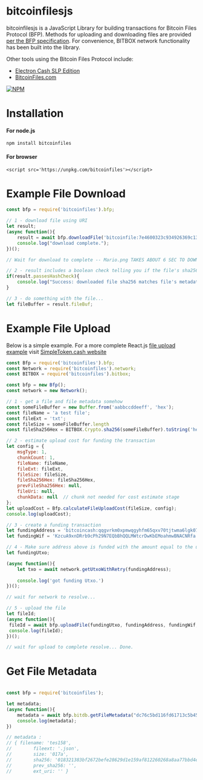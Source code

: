 # bitcoinfilesjs

bitcoinfilesjs is a JavaScript Library for building transactions for Bitcoin Files Protocol (BFP).  Methods for uploading and downloading files are provided [per the BFP specification](https://github.com/simpleledger/slp-specification/blob/master/bitcoinfiles.md).  For convenience, BITBOX network functionality has been built into the library.

Other tools using the Bitcoin Files Protocol include:
* [Electron Cash SLP Edition](http://electroncash.org/#slp)
* [BitcoinFiles.com](http://bitcoinfiles.com)

[![NPM](https://nodei.co/npm/bitcoinfiles.png)](https://nodei.co/npm/bitcoinfiles/)

# Installation

#### For node.js
`npm install bitcoinfiles`

#### For browser
```<script src='https://unpkg.com/bitcoinfiles'></script>```
 

# Example File Download
```javascript
const bfp = require('bitcoinfiles').bfp;

// 1 - download file using URI
let result;
(async function(){
    result = await bfp.downloadFile('bitcoinfile:7e4600323c934926369c136562f5483e3df79baf087c8dd2b0ed1aea69d5ee49');
    console.log("download complete.");
})();

// Wait for download to complete -- Mario.png TAKES ABOUT 6 SEC TO DOWNLOAD!

// 2 - result includes a boolean check telling you if the file's sha256 matches the file's metadata```
if(result.passesHashCheck){
    console.log("Success: downloaded file sha256 matches file's metadata");
}

// 3 - do something with the file...
let fileBuffer = result.fileBuf;
```

# Example File Upload 
Below is a simple example.  For a more complete React.js [file upload example](https://github.com/simpleledger/SimpleToken.cash/blob/master/src/UploadDialog.js) visit [SimpleToken.cash website](https://simpletoken.cash)

```javascript
const Bfp = require('bitcoinfiles').bfp;
const Network = require('bitcoinfiles').network;
const BITBOX = require('bitcoinfiles').bitbox;

const bfp = new Bfp();
const network = new Network();

// 1 - get a file and file metadata somehow 
const someFileBuffer = new Buffer.from('aabbccddeeff', 'hex');
const fileName = 'a test file';
const fileExt = 'txt';
const fileSize = someFileBuffer.length
const fileSha256Hex = BITBOX.Crypto.sha256(someFileBuffer).toString('hex');

// 2 - estimate upload cost for funding the transaction
let config = {
    msgType: 1,
    chunkCount: 1,
    fileName: fileName,
    fileExt: fileExt,
    fileSize: fileSize,
    fileSha256Hex: fileSha256Hex,
    prevFileSha256Hex: null,
    fileUri: null,
    chunkData: null  // chunk not needed for cost estimate stage
};
let uploadCost = Bfp.calculateFileUploadCost(fileSize, config);
console.log(uploadCost);

// 3 - create a funding transaction
let fundingAddress = 'bitcoincash:qqgvrkm0xpmwqgyhfm65qxv70tjtwma6lgk07ffv9u'
let fundingWif = 'KzcuA9xnDRrb9cPh29N7EQbBhQQLMWtcrDwKbEMoahmwBNACNRfa'

// 4 - Make sure address above is funded with the amount equal to the uploadCost
let fundingUtxo;

(async function(){
    let txo = await network.getUtxoWithRetry(fundingAddress);
    
    console.log('got funding Utxo.')
})();

// wait for network to resolve...

// 5 - upload the file
let fileId;
(async function(){
 fileId = await bfp.uploadFile(fundingUtxo, fundingAddress, fundingWif, someFileBuffer, fileName, fileExt);
 console.log(fileId);
})(); 

// wait for upload to complete resolve... Done.

```

# Get File Metadata

```javascript

const bfp = require('bitcoinfiles');

let metadata;
(async function(){
    metadata = await bfp.bitdb.getFileMetadata("dc76c5bd116fd61713c5b454b393212e33a1b2a8c926dcc40261f955d59b8e90","qrg3fvfue463rc5genp2kyrj4mg6g2lpxst0y4wamw");
    console.log(metadata);
})

// metadata : 
// { filename: 'tes158',
//        fileext: '.json',
//        size: '017a',
//        sha256: '018321383bf2672befe28629d1e159af812260268a8aa77bbd4ec27489d65b58',
//        prev_sha256: '',
//        ext_uri: '' }

```
